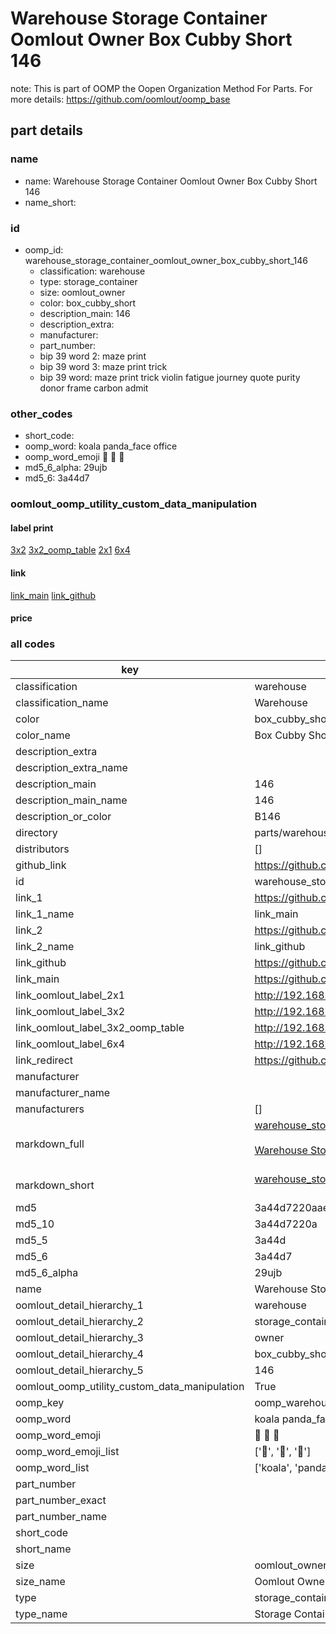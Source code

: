 # Warehouse Storage Container Oomlout Owner Box Cubby Short 146  

note: This is part of OOMP the Oopen Organization Method For Parts. For more details: https://github.com/oomlout/oomp_base

##  part details
  







### name
* name: Warehouse Storage Container Oomlout Owner Box Cubby Short 146
* name_short: 
### id
* oomp_id: warehouse_storage_container_oomlout_owner_box_cubby_short_146
  * classification: warehouse
  * type: storage_container
  * size: oomlout_owner
  * color: box_cubby_short
  * description_main: 146
  * description_extra: 
  * manufacturer: 
  * part_number: 
  * bip 39 word 2: maze print
  * bip 39 word 3: maze print trick
  * bip 39 word: maze print trick violin fatigue journey quote purity donor frame carbon admit

### other_codes
* short_code: 
* oomp_word: koala panda_face office
* oomp_word_emoji :koala: :panda_face: :office:
* md5_6_alpha: 29ujb
* md5_6: 3a44d7






### oomlout_oomp_utility_custom_data_manipulation
#### label print
[3x2](http://192.168.1.245:1112/?label=oomp%2029ujb)
[3x2_oomp_table](http://192.168.1.108:1112/?label=oomp%2029ujb)
[2x1](http://192.168.1.242:1112/?label=oomp%2029ujb)
[6x4](http://192.168.1.55:1112/?label=oomp%2029ujb)    

#### link

[link_main](https://github.com/oomlout/oomlout_oomp_version_1_messy/tree/main/parts/warehouse_storage_container_oomlout_owner_box_cubby_short_146) [link_github](https://github.com/oomlout/oomlout_oomp_version_1_messy/tree/main/parts/warehouse_storage_container_oomlout_owner_box_cubby_short_146)                             

#### price







### all codes 
| key | value |  
| --- | --- |  
| classification | warehouse |  
| classification_name | Warehouse |  
| color | box_cubby_short |  
| color_name | Box Cubby Short |  
| description_extra |  |  
| description_extra_name |  |  
| description_main | 146 |  
| description_main_name | 146 |  
| description_or_color | B146 |  
| directory | parts/warehouse_storage_container_oomlout_owner_box_cubby_short_146 |  
| distributors | [] |  
| github_link | https://github.com/oomlout/oomlout_oomp_part_src/tree/main/parts/warehouse_storage_container_oomlout_owner_box_cubby_short_146 |  
| id | warehouse_storage_container_oomlout_owner_box_cubby_short_146 |  
| link_1 | https://github.com/oomlout/oomlout_oomp_version_1_messy/tree/main/parts/warehouse_storage_container_oomlout_owner_box_cubby_short_146 |  
| link_1_name | link_main |  
| link_2 | https://github.com/oomlout/oomlout_oomp_version_1_messy/tree/main/parts/warehouse_storage_container_oomlout_owner_box_cubby_short_146 |  
| link_2_name | link_github |  
| link_github | https://github.com/oomlout/oomlout_oomp_version_1_messy/tree/main/parts/warehouse_storage_container_oomlout_owner_box_cubby_short_146 |  
| link_main | https://github.com/oomlout/oomlout_oomp_version_1_messy/tree/main/parts/warehouse_storage_container_oomlout_owner_box_cubby_short_146 |  
| link_oomlout_label_2x1 | http://192.168.1.242:1112/?label=oomp%2029ujb |  
| link_oomlout_label_3x2 | http://192.168.1.245:1112/?label=oomp%2029ujb |  
| link_oomlout_label_3x2_oomp_table | http://192.168.1.108:1112/?label=oomp%2029ujb |  
| link_oomlout_label_6x4 | http://192.168.1.55:1112/?label=oomp%2029ujb |  
| link_redirect | https://github.com/oomlout/oomlout_oomp_version_1_messy/tree/main/parts/warehouse_storage_container_oomlout_owner_box_cubby_short_146 |  
| manufacturer |  |  
| manufacturer_name |  |  
| manufacturers | [] |  
| markdown_full | [warehouse_storage_container_oomlout_owner_box_cubby_short_146](none)<br>[](none)<br>[Warehouse Storage Container Oomlout Owner Box Cubby Short 146](none)<br><br> |  
| markdown_short | [warehouse_storage_container_oomlout_owner_box_cubby_short_146](none)<br><br> |  
| md5 | 3a44d7220aae5601e1a9ef45d0eab44c |  
| md5_10 | 3a44d7220a |  
| md5_5 | 3a44d |  
| md5_6 | 3a44d7 |  
| md5_6_alpha | 29ujb |  
| name | Warehouse Storage Container Oomlout Owner Box Cubby Short 146 |  
| oomlout_detail_hierarchy_1 | warehouse |  
| oomlout_detail_hierarchy_2 | storage_container |  
| oomlout_detail_hierarchy_3 | owner |  
| oomlout_detail_hierarchy_4 | box_cubby_short |  
| oomlout_detail_hierarchy_5 | 146 |  
| oomlout_oomp_utility_custom_data_manipulation | True |  
| oomp_key | oomp_warehouse_storage_container_oomlout_owner_box_cubby_short_146 |  
| oomp_word | koala panda_face office |  
| oomp_word_emoji | :koala: :panda_face: :office: |  
| oomp_word_emoji_list | [':koala:', ':panda_face:', ':office:'] |  
| oomp_word_list | ['koala', 'panda_face', 'office'] |  
| part_number |  |  
| part_number_exact |  |  
| part_number_name |  |  
| short_code |  |  
| short_name |  |  
| size | oomlout_owner |  
| size_name | Oomlout Owner |  
| type | storage_container |  
| type_name | Storage Container |  
